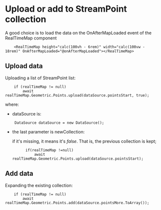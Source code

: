 # Upload or add to StreamPoint collection

A good choice is to load the data on the OnAfterMapLoaded event of the RealTimeMap component


        <RealTimeMap height="calc(100vh - 6rem)" width="calc(100vw - 18rem)" OnAfterMapLoaded="@onAfterMapLoaded"></RealTimeMap>


## Upload data

Uploading a list of StreamPoint list:

        if (realTimeMap != null)
            await realTimeMap.Geometric.Points.upload(dataSource.pointsStart, true);


where:

- dataSource is:

       DataSource dataSource = new DataSource();

- the last parameter is newCollection:
  
  if it's missing, it means it's _false_. That is, the previous collection is kept;

            if(realTimeMap !=null)
                await realTimeMap.Geometric.Points.upload(dataSource.pointsStart);

## Add data

Expanding the existing collection:

        if (realTimeMap != null)
            await realTimeMap.Geometric.Points.add(dataSource.pointsMore.ToArray());
